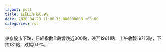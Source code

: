```yaml
---
layout: post
title: 日股上午跌0.9%
date: 2020-04-20 11:06:32.000000000 +08:00
categories: rss
---
```


東京股市下跌，日經指數早段曾跌近300點，跌至19611點，上午收報19715點，下跌181點，跌幅0.9%。
